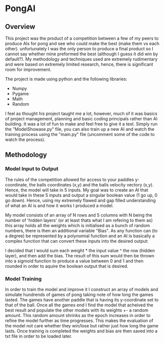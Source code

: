 # PongAI
## Overview
This project was the product of a competition between a few of my peers to produce AIs for pong and see who could make the best (make them vs each other). unfortunately I was the only person to produce a final product so I cannot say whether mine preformed the best (although I guess it did win by default?). My methodology and techniques used are extremely rudimentary and were based on extremely limited research, hence, there is significant room for improvement.

The project is made using python and the following libraries:
  - Numpy
  - Pygame
  - Math
  - Random

I feel as thought his project taught me a lot, however, much of it was basics of project management, planning and basic coding principals rather than AI building. It was a lot of fun to make and feel free to give it a test. Simply run the "ModelShowase.py" file, you can also train up a new AI and watch the training process using the "main.py" file (uncomment some of the code to watch the process).


## Methodology
### Model Input to Output
The rules of the competition allowed for access to your paddles y-coordinate, the balls coordinates (x,y) and the balls velocity vectory (x,y). Hence, the model will take in 5 inputs. My goal was to create an AI that would take in these 5 inputs and output a singular boolean value (1 go up, 0 go down). Hence, using my extremely flawed and gap filled understanding of what an AI is and how it works I produced a model.

My model consists of an array of N rows and 5 columns with N being the number of 'hidden layers' (or at least thats what I am refering to them as) this array holds all the weights which is initialised as a bunch of random numbers, there is then an additional variable "Bias". As any function can (to a degree) be represented by a polynomial function and an AI is basically a complex function that can convert these inputs into the desired output:

I decided that I would sum each weight * the input value ^ the row (hidden layer), and then add the bias. The result of this sum would then be thrown into a sigmoid function to produce a value between 0 and 1 and then rounded in order to aquire the boolean output that is desired.

### Model Training
In order to train the model and improve it I construct an array of models and simulate hundrends of games of pong taking note of how long the games lasted. The games have another paddle that is having its y-coordinate set to that of the ball. Once all the games end I find the model that acheived the best result and populate the other models with its weights +- a random amount. This random amount shrinks as the epoch increases in order to refine the model further as time progresses. This makes the evaluation of the model not care whether they win/lose but rather just how long the game lasts. Once training is completed the weights and bias are then saved into a txt file in order to be loaded later.




  
